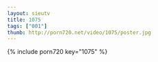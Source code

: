 ```yaml
--- 
layout: sieutv
title: 1075
tags: ["001"]
thumb: http://porn720.net/video/1075/poster.jpg
---
```

{% include porn720 key="1075" %} 
